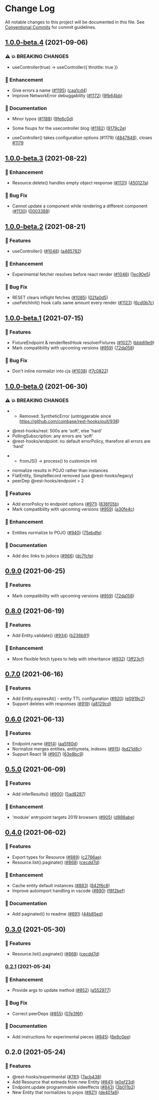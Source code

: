 # Change Log

All notable changes to this project will be documented in this file.
See [Conventional Commits](https://conventionalcommits.org) for commit guidelines.

## [1.0.0-beta.4](https://github.com/coinbase/rest-hooks/compare/@rest-hooks/experimental@1.0.0-beta.3...@rest-hooks/experimental@1.0.0-beta.4) (2021-09-06)


### ⚠ 💥 BREAKING CHANGES

* useController(true) -> useController({ throttle: true
})

### 💅 Enhancement

* Give errors a name ([#1195](https://github.com/coinbase/rest-hooks/issues/1195)) ([caa1cd4](https://github.com/coinbase/rest-hooks/commit/caa1cd4c365eedc0e6bc8df6b00b9bfdf6492c63))
* Improve NetworkError debuggability ([#1172](https://github.com/coinbase/rest-hooks/issues/1172)) ([9fb64bb](https://github.com/coinbase/rest-hooks/commit/9fb64bbf31827c65eaa1e6b0617e46f685d9ea58))


### 📝 Documentation

* Minor typos ([#1188](https://github.com/coinbase/rest-hooks/issues/1188)) ([9fe6c0d](https://github.com/coinbase/rest-hooks/commit/9fe6c0d82f9b6f5922a8f2977609e0ff6e7c9551))
* Some fixups for the usecontroller blog ([#1182](https://github.com/coinbase/rest-hooks/issues/1182)) ([9179c2e](https://github.com/coinbase/rest-hooks/commit/9179c2e8d867c84d92ca28475c82f77c8be356b3))


* useController() takes configuration options (#1179) ([4847848](https://github.com/coinbase/rest-hooks/commit/4847848a2778b54488e66dd265e076d9fb140161)), closes [#1179](https://github.com/coinbase/rest-hooks/issues/1179)



## [1.0.0-beta.3](https://github.com/coinbase/rest-hooks/compare/@rest-hooks/experimental@1.0.0-beta.2...@rest-hooks/experimental@1.0.0-beta.3) (2021-08-22)


### 💅 Enhancement

* Resource.delete() handles empty object response ([#1131](https://github.com/coinbase/rest-hooks/issues/1131)) ([450127a](https://github.com/coinbase/rest-hooks/commit/450127a256d9e2d4fa20b7bd38768681c5f5412e))


### 🐛 Bug Fix

* Cannot update a component while rendering a different component ([#1130](https://github.com/coinbase/rest-hooks/issues/1130)) ([0003388](https://github.com/coinbase/rest-hooks/commit/00033882ec88338b94bd78c8a7a5ad2954af40d6))



## [1.0.0-beta.2](https://github.com/coinbase/rest-hooks/compare/@rest-hooks/experimental@1.0.0-beta.1...@rest-hooks/experimental@1.0.0-beta.2) (2021-08-21)


### 🚀 Features

* useController() ([#1048](https://github.com/coinbase/rest-hooks/issues/1048)) ([a485782](https://github.com/coinbase/rest-hooks/commit/a4857820ee37f2be467ab85b477f083f7f3f737c))


### 💅 Enhancement

* Experimental fetcher resolves before react render ([#1046](https://github.com/coinbase/rest-hooks/issues/1046)) ([1ec90e5](https://github.com/coinbase/rest-hooks/commit/1ec90e5bb8d69bb47a4099a137c0935cd001c4fb))


### 🐛 Bug Fix

* RESET clears inflight fetches ([#1085](https://github.com/coinbase/rest-hooks/issues/1085)) ([02fa0d5](https://github.com/coinbase/rest-hooks/commit/02fa0d527ef138961ba6dc2509648337c01e604d))
* useFetchInit() hook calls same amount every render ([#1123](https://github.com/coinbase/rest-hooks/issues/1123)) ([6cd0b7c](https://github.com/coinbase/rest-hooks/commit/6cd0b7cc57de59b5f394942dfa9a3a08d9f2e912))



## [1.0.0-beta.1](https://github.com/coinbase/rest-hooks/compare/@rest-hooks/experimental@1.0.0-beta.0...@rest-hooks/experimental@1.0.0-beta.1) (2021-07-15)


### 🚀 Features

* FixtureEndpoint & renderRestHook resolverFixtures ([#1027](https://github.com/coinbase/rest-hooks/issues/1027)) ([bbb69e9](https://github.com/coinbase/rest-hooks/commit/bbb69e9faaa523c46a0e309a44e0fd52f0ce91aa))
* Mark compatibility with upcoming versions ([#959](https://github.com/coinbase/rest-hooks/issues/959)) ([72da158](https://github.com/coinbase/rest-hooks/commit/72da158c19acf4c76b8b86eb37e063956b7347fd))


### 🐛 Bug Fix

* Don't inline normalizr into cjs ([#1038](https://github.com/coinbase/rest-hooks/issues/1038)) ([f7c0822](https://github.com/coinbase/rest-hooks/commit/f7c08225180aa2284294982482105c119383df6d))



## [1.0.0-beta.0](https://github.com/coinbase/rest-hooks/compare/@rest-hooks/experimental@0.8.0...@rest-hooks/experimental@1.0.0-beta.0) (2021-06-30)


### ⚠ 💥 BREAKING CHANGES

* - Removed: SyntheticError (untriggerable since https://github.com/coinbase/rest-hooks/pull/938)
- @rest-hooks/rest: 500s are 'soft', else 'hard'
- PollingSubscription: any errors are 'soft'
- @rest-hooks/endpoint: no default errorPolicy, therefore all errors are
'hard'
* - fromJS() -> process() to customize init
- normalize results in POJO rather than instances
- FlatEntity, SimpleRecord removed (use @rest-hooks/legacy)
- peerDep @rest-hooks/endpoint > 2

### 🚀 Features

* Add errorPolicy to endpoint options ([#971](https://github.com/coinbase/rest-hooks/issues/971)) ([836f05b](https://github.com/coinbase/rest-hooks/commit/836f05b407b5ac96c8f094e652221aa5a95300b0))
* Mark compatibility with upcoming versions ([#959](https://github.com/coinbase/rest-hooks/issues/959)) ([a30fe4c](https://github.com/coinbase/rest-hooks/commit/a30fe4c000878aafe724915f653594aa67c5c336))


### 💅 Enhancement

* Entities normalize to POJO ([#940](https://github.com/coinbase/rest-hooks/issues/940)) ([75ebdfe](https://github.com/coinbase/rest-hooks/commit/75ebdfe641ccf57fca35c44a94077e4a314e44d7))


### 📝 Documentation

* Add doc links to jsdocs ([#966](https://github.com/coinbase/rest-hooks/issues/966)) ([dc7fcfe](https://github.com/coinbase/rest-hooks/commit/dc7fcfec24c30d5f405d24ccc1828620d837ea6b))


## [0.9.0](https://github.com/coinbase/rest-hooks/compare/@rest-hooks/experimental@0.8.0...@rest-hooks/experimental@0.9.0) (2021-06-25)


### 🚀 Features

* Mark compatibility with upcoming versions ([#959](https://github.com/coinbase/rest-hooks/issues/959)) ([72da158](https://github.com/coinbase/rest-hooks/commit/72da158c19acf4c76b8b86eb37e063956b7347fd))



## [0.8.0](https://github.com/coinbase/rest-hooks/compare/@rest-hooks/experimental@0.7.0...@rest-hooks/experimental@0.8.0) (2021-06-19)


### 🚀 Features

* Add Entity.validate() ([#934](https://github.com/coinbase/rest-hooks/issues/934)) ([b236b91](https://github.com/coinbase/rest-hooks/commit/b236b9137043d12de5a07bfd5583b5cb2d15f6cd))


### 💅 Enhancement

* More flexible fetch types to help with inheritance ([#932](https://github.com/coinbase/rest-hooks/issues/932)) ([3ff23cf](https://github.com/coinbase/rest-hooks/commit/3ff23cfbe67be4ce2bf314418bb865b05b94c352))



## [0.7.0](https://github.com/coinbase/rest-hooks/compare/@rest-hooks/experimental@0.6.0...@rest-hooks/experimental@0.7.0) (2021-06-16)


### 🚀 Features

* Add Entity.expiresAt() - entity TTL configuration  ([#920](https://github.com/coinbase/rest-hooks/issues/920)) ([e0919c2](https://github.com/coinbase/rest-hooks/commit/e0919c2aa523e0a2fc8c6935dcf38953d723527e))
* Support deletes with responses ([#919](https://github.com/coinbase/rest-hooks/issues/919)) ([a8129cd](https://github.com/coinbase/rest-hooks/commit/a8129cd432a39d26fd7bb0ad7a9cec5094665ee5))



## [0.6.0](https://github.com/coinbase/rest-hooks/compare/@rest-hooks/experimental@0.5.0...@rest-hooks/experimental@0.6.0) (2021-06-13)


### 🚀 Features

* Endpoint.name ([#914](https://github.com/coinbase/rest-hooks/issues/914)) ([aa5f80d](https://github.com/coinbase/rest-hooks/commit/aa5f80db6c47ff975b1d257352315a57b87addce))
* Normalize merges entities, entitymeta, indexes ([#915](https://github.com/coinbase/rest-hooks/issues/915)) ([bd21d8c](https://github.com/coinbase/rest-hooks/commit/bd21d8ce0d004a56e6853918d9fb9ecaa2c730a8))
* Support React 18 ([#907](https://github.com/coinbase/rest-hooks/issues/907)) ([63e8bc9](https://github.com/coinbase/rest-hooks/commit/63e8bc9887a080e1aa510d972645c037dfc96128))



## [0.5.0](https://github.com/coinbase/rest-hooks/compare/@rest-hooks/experimental@0.4.0...@rest-hooks/experimental@0.5.0) (2021-06-09)


### 🚀 Features

* Add inferResults() ([#900](https://github.com/coinbase/rest-hooks/issues/900)) ([5ad8287](https://github.com/coinbase/rest-hooks/commit/5ad8287fefd50637670c07252b01ea63ea05333a))


### 💅 Enhancement

* 'module' entrypoint targets 2019 browsers ([#905](https://github.com/coinbase/rest-hooks/issues/905)) ([d988abe](https://github.com/coinbase/rest-hooks/commit/d988abe063fc67c74fce12e234c9c3ffdb7cc230))



## [0.4.0](https://github.com/coinbase/rest-hooks/compare/@rest-hooks/experimental@0.2.1...@rest-hooks/experimental@0.4.0) (2021-06-02)


### 🚀 Features

* Export types for Resource ([#889](https://github.com/coinbase/rest-hooks/issues/889)) ([c2766ae](https://github.com/coinbase/rest-hooks/commit/c2766aefa2f1bd736d635c9b5bd51170d9fe104c))
* Resource.list().paginate() ([#868](https://github.com/coinbase/rest-hooks/issues/868)) ([cecdd7d](https://github.com/coinbase/rest-hooks/commit/cecdd7dd0fc5d4bbffd7f7cf7fa1344be3807697))


### 💅 Enhancement

* Cache entity default instances ([#883](https://github.com/coinbase/rest-hooks/issues/883)) ([842f6c8](https://github.com/coinbase/rest-hooks/commit/842f6c8e3dfc27e2946f5adc1bdbef849e8794ab))
* Improve autoimport handling in vscode ([#890](https://github.com/coinbase/rest-hooks/issues/890)) ([f8f2bef](https://github.com/coinbase/rest-hooks/commit/f8f2bef411183676009c6a9df24a26d147c6d9f6))


### 📝 Documentation

* Add paginated() to readme ([#891](https://github.com/coinbase/rest-hooks/issues/891)) ([44b85ed](https://github.com/coinbase/rest-hooks/commit/44b85edc6d3a4273a46a8e0f771ca281af25e254))



## [0.3.0](https://github.com/coinbase/rest-hooks/compare/@rest-hooks/experimental@0.2.1...@rest-hooks/experimental@0.3.0) (2021-05-30)


### 🚀 Features

* Resource.list().paginate() ([#868](https://github.com/coinbase/rest-hooks/issues/868)) ([cecdd7d](https://github.com/coinbase/rest-hooks/commit/cecdd7dd0fc5d4bbffd7f7cf7fa1344be3807697))



### [0.2.1](https://github.com/coinbase/rest-hooks/compare/@rest-hooks/experimental@0.2.0...@rest-hooks/experimental@0.2.1) (2021-05-24)


### 💅 Enhancement

* Provide args to update method ([#852](https://github.com/coinbase/rest-hooks/issues/852)) ([a552977](https://github.com/coinbase/rest-hooks/commit/a552977752c0f89852e0814cebd3956f0e1338bd))


### 🐛 Bug Fix

* Correct peerDeps ([#855](https://github.com/coinbase/rest-hooks/issues/855)) ([07e3f6f](https://github.com/coinbase/rest-hooks/commit/07e3f6f8942efe5dcc72dcaa8df5feed06ea4aab))


### 📝 Documentation

* Add instructions for experimental pieces ([#845](https://github.com/coinbase/rest-hooks/issues/845)) ([6e8c0ee](https://github.com/coinbase/rest-hooks/commit/6e8c0ee6c7ff5257f8159633bb94ff945f24198d))



## 0.2.0 (2021-05-24)


### 🚀 Features

* @rest-hooks/experimental ([#781](https://github.com/coinbase/rest-hooks/issues/781)) ([7acb438](https://github.com/coinbase/rest-hooks/commit/7acb438f648c57bf47709399f5fafc2a1cee88fe))
* Add Resource that extneds from new Entity ([#841](https://github.com/coinbase/rest-hooks/issues/841)) ([e0ef23d](https://github.com/coinbase/rest-hooks/commit/e0ef23dcc9359c1c9c3aafc7ffb03a0dba961168))
* Endpoint.update programmable sideeffects ([#843](https://github.com/coinbase/rest-hooks/issues/843)) ([3b011b2](https://github.com/coinbase/rest-hooks/commit/3b011b2ab7d3f2fd6588bd26c566bf542beeba49))
* New Entity that normalizes to pojos ([#821](https://github.com/coinbase/rest-hooks/issues/821)) ([de401a6](https://github.com/coinbase/rest-hooks/commit/de401a6cbb82a5cb4b9f911a464bb081c319de29))
